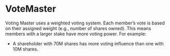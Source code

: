 # VoteMaster
Voting Master uses a weighted voting system.
Each member’s vote is based on their assigned weight (e.g., number of shares owned). This means members with a larger stake have more voting power.
For example:

- A shareholder with 70M shares has more voting influence than one with 10M shares.
